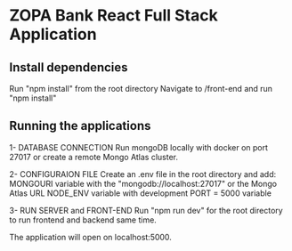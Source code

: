 # ZOPA Bank React Full Stack Application

## Install dependencies

Run "npm install" from the root directory
Navigate to /front-end and run "npm install"

## Running the applications

1- DATABASE CONNECTION
Run mongoDB locally with docker on port 27017 or create a remote Mongo Atlas cluster. 

2- CONFIGURAION FILE
Create an .env file in the root directory and add:
MONGOURI variable with the "mongodb://localhost:27017" or the Mongo Atlas URL
NODE_ENV variable with development
PORT = 5000 variable

3- RUN SERVER and FRONT-END
Run "npm run dev" for the root directory to run frontend and backend same time.

The application will open on localhost:5000. 


